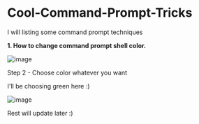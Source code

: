 # Cool-Command-Prompt-Tricks
I will listing some command prompt techniques


**1. How to change command prompt shell color.**

![image](https://user-images.githubusercontent.com/67184378/125987150-aba012a3-de15-413d-8958-c72011bcf928.png)

Step 2 - Choose color whatever you want

I'll be choosing green here :)

![image](https://user-images.githubusercontent.com/67184378/125987852-d8ea444c-91b7-4cef-a628-27625c1fb97b.png)


Rest will update later :)
